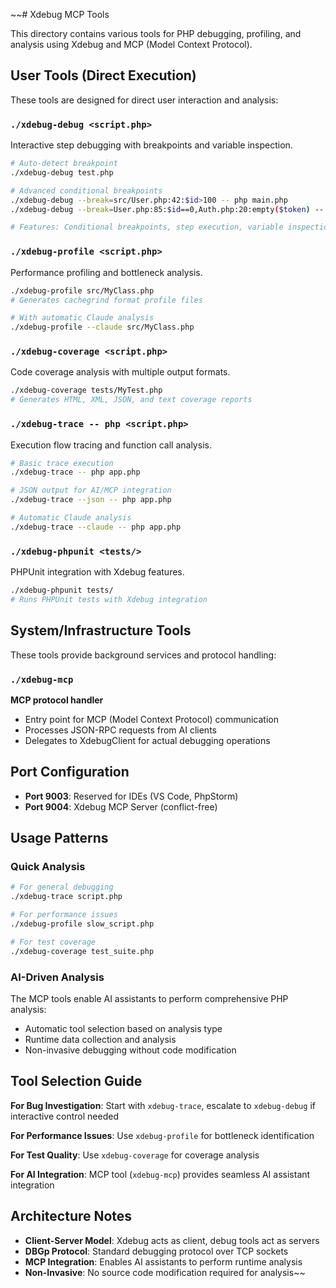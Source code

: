~~# Xdebug MCP Tools

This directory contains various tools for PHP debugging, profiling, and analysis using Xdebug and MCP (Model Context Protocol).

## User Tools (Direct Execution)

These tools are designed for direct user interaction and analysis:

### `./xdebug-debug <script.php>`
Interactive step debugging with breakpoints and variable inspection.
```bash
# Auto-detect breakpoint
./xdebug-debug test.php

# Advanced conditional breakpoints
./xdebug-debug --break=src/User.php:42:$id>100 -- php main.php
./xdebug-debug --break=User.php:85:$id==0,Auth.php:20:empty($token) -- php app.php

# Features: Conditional breakpoints, step execution, variable inspection
```

### `./xdebug-profile <script.php>`
Performance profiling and bottleneck analysis.
```bash
./xdebug-profile src/MyClass.php
# Generates cachegrind format profile files

# With automatic Claude analysis
./xdebug-profile --claude src/MyClass.php
```

### `./xdebug-coverage <script.php>`
Code coverage analysis with multiple output formats.
```bash
./xdebug-coverage tests/MyTest.php
# Generates HTML, XML, JSON, and text coverage reports
```

### `./xdebug-trace -- php <script.php>`
Execution flow tracing and function call analysis.
```bash
# Basic trace execution
./xdebug-trace -- php app.php

# JSON output for AI/MCP integration
./xdebug-trace --json -- php app.php

# Automatic Claude analysis
./xdebug-trace --claude -- php app.php
```

### `./xdebug-phpunit <tests/>`
PHPUnit integration with Xdebug features.
```bash
./xdebug-phpunit tests/
# Runs PHPUnit tests with Xdebug integration
```

## System/Infrastructure Tools

These tools provide background services and protocol handling:


### `./xdebug-mcp`
**MCP protocol handler**
- Entry point for MCP (Model Context Protocol) communication
- Processes JSON-RPC requests from AI clients
- Delegates to XdebugClient for actual debugging operations

## Port Configuration

- **Port 9003**: Reserved for IDEs (VS Code, PhpStorm)  
- **Port 9004**: Xdebug MCP Server (conflict-free)

## Usage Patterns

### Quick Analysis
```bash
# For general debugging
./xdebug-trace script.php

# For performance issues
./xdebug-profile slow_script.php

# For test coverage
./xdebug-coverage test_suite.php
```


### AI-Driven Analysis
The MCP tools enable AI assistants to perform comprehensive PHP analysis:
- Automatic tool selection based on analysis type
- Runtime data collection and analysis
- Non-invasive debugging without code modification

## Tool Selection Guide

**For Bug Investigation**: Start with `xdebug-trace`, escalate to `xdebug-debug` if interactive control needed

**For Performance Issues**: Use `xdebug-profile` for bottleneck identification

**For Test Quality**: Use `xdebug-coverage` for coverage analysis

**For AI Integration**: MCP tool (`xdebug-mcp`) provides seamless AI assistant integration

## Architecture Notes

- **Client-Server Model**: Xdebug acts as client, debug tools act as servers
- **DBGp Protocol**: Standard debugging protocol over TCP sockets
- **MCP Integration**: Enables AI assistants to perform runtime analysis
- **Non-Invasive**: No source code modification required for analysis~~
